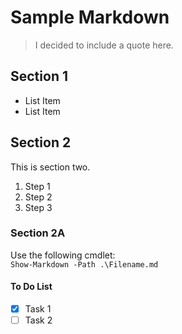 # Sample Markdown
> I decided to include a quote here.
  
## Section 1
 - List Item
 - List Item
  
## Section 2
This is section two.
1. Step 1
2. Step 2
3. Step 3
  
### Section 2A
Use the following cmdlet:  
`Show-Markdown -Path .\Filename.md`  
  
#### To Do List
 - [x] Task 1
 - [ ] Task 2